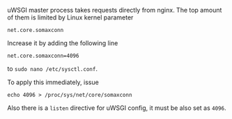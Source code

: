 uWSGI master process takes requests directly from nginx. The top amount of them is limited
by Linux kernel parameter

    net.core.somaxconn

Increase it by adding the following line

    net.core.somaxconn=4096

to `sudo nano /etc/sysctl.conf`.

To apply this immediately, issue

    echo 4096 > /proc/sys/net/core/somaxconn


Also there is a `listen` directive for uWSGI config, it must be also set as `4096`.
